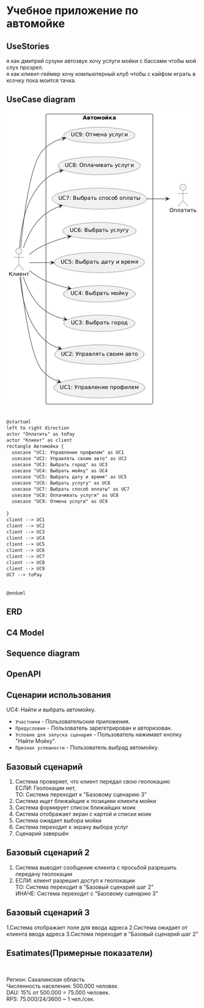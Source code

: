 # <h1>Учебное приложение по автомойке</h1>

## <h2>UseStories</h2>
я как дмитрий сузуки автозвук хочу услуги мойки с бассами чтобы мой слух прозрел. <br>
я как клиент-геймер хочу компьютерный клуб чтобы с кайфом играть в ксочку пока моится тачка. <br>

## <h2>UseCase diagram</h2>

![schema](UseCase.png)

```plantuml

@startuml
left to right direction
actor "Оплатить" as toPay
actor "Клиент" as client
rectangle Автомойка {
  usecase "UC1: Управление профилем" as UC1
  usecase "UC2: Управлять своим авто" as UC2
  usecase "UC3: Выбрать город" as UC3
  usecase "UC4: Выбрать мойку" as UC4
  usecase "UC5: Выбрать дату и время" as UC5
  usecase "UC6: Выбрать услугу" as UC6
  usecase "UC7: Выбрать способ оплаты" as UC7
  usecase "UC8: Оплачивать услуги" as UC8
  usecase "UC9: Отмена услуги" as UC9

}
client --> UC1
client --> UC2
client --> UC3
client --> UC4
client --> UC5
client --> UC6
client --> UC7
client --> UC8
client --> UC9
UC7 --> toPay


@enduml

```

## <h2>ERD</h2>

## <h2>C4 Model</h2>

## <h2>Sequence diagram</h2>

## <h2>OpenAPI</h2>

## <h2>Сценарии использования</h2> 
  
UC4: Найти и выбрать автомойку.<br>

- `Участники` - Пользовательские приложения. <br>
- `Предусловия` - Пользователь зарегетрирован и авторизован. <br>
- `Условие для запуска сценария` - Пользователь нажимает кнопку "Найти Мойку".<br>
- `Признак успешности` - Пользователь выбрад автомойку.<br>

### <h2>Базовый сценарий</h2>

1. Система проверяет, что клиент передал свою геолокацию <br>
   ЕСЛИ: Геолокации нет, <br>
   ТО: Система переходит к "Базовому сценарию 3" <br>
3. Система ищет ближайщие к позициии клиента мойки
4. Система формирует список ближайщих моик
5. Система отображает экран с картой и списки моик
6. Система ожидает выбора мойки
7. Система переходит к экрану выбора услуг
8. Сценарий завершён

### <h2>Базовый сценарий 2</h2>

1. Система выводит сообщение клиента с просьбой разрешить передачу геолокации
2. ЕСЛИ: клиент разрешил доступ к геолокации <br>
   ТО: Система переходит в "Базовый сценарий шаг 2" <br>
   ИНАЧЕ: Система переходит с "Базовому сценарию 3" <br>

### <h2>Базовый сценарий 3</h2>

1.Система отображает поле для ввода адреса
2.Система ожидает от клиента ввода адреса
3.Система переходит в "Базовый сценарий шаг 2"




## <h2>Esatimates(Примерные показатели)</h2> <br>
Регион: Сахалинская область <br>
Численность населения: 500.000 человек. <br>
DAU: 15% от 500.000 = 75.000 человек. <br>
RPS: 75.000/24/3600 ~ 1 чел./сек. <br>
 
